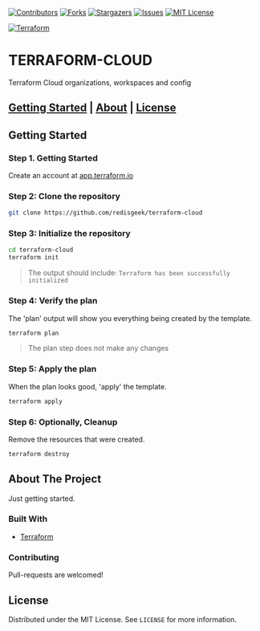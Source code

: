 [![Contributors][contributors-shield]][contributors-url]
[![Forks][forks-shield]][forks-url]
[![Stargazers][stars-shield]][stars-url]
[![Issues][issues-shield]][issues-url]
[![MIT License][license-shield]][license-url]


[![Terraform](https://github.com/redisgeek/terraform-cloud/actions/workflows/terraform.yml/badge.svg?branch=main)](https://github.com/redisgeek/terraform-cloud/actions/workflows/terraform.yml)

# TERRAFORM-CLOUD

Terraform Cloud organizations, workspaces and config

## [Getting Started](#getting-started) | [About](#about-the-project) | [License](#license)

## Getting Started

### Step 1. Getting Started

Create an account at [app.terraform.io](https://app.terraform.io)

### Step 2: Clone the repository

```bash
git clone https://github.com/redisgeek/terraform-cloud
```

### Step 3: Initialize the repository

```bash
cd terraform-cloud
terraform init
```
>The output should include: ```Terraform has been successfully initialized```


### Step 4: Verify the plan

The 'plan' output will show you everything being created by the template.

```bash
terraform plan
```
>The plan step does not make any changes


### Step 5: Apply the plan

When the plan looks good, 'apply' the template.

```bash
terraform apply
```

### Step 6: Optionally, Cleanup

Remove the resources that were created.

```bash
terraform destroy
```

## About The Project

Just getting started.

### Built With

* [Terraform](https://terraform.io)

### Contributing

Pull-requests are welcomed!

## License

Distributed under the MIT License. See `LICENSE` for more information.

[contributors-shield]: https://img.shields.io/github/contributors/redisgeek/terraform-cloud.svg?style=for-the-badge
[contributors-url]: https://github.com/redisgeek/terraform-cloud/graphs/contributors
[forks-shield]: https://img.shields.io/github/forks/redisgeek/terraform-cloud.svg?style=for-the-badge
[forks-url]: https://github.com/redisgeek/terraform-cloud/network/members
[stars-shield]: https://img.shields.io/github/stars/redisgeek/terraform-cloud.svg?style=for-the-badge
[stars-url]: https://github.com/redisgeek/terraform-cloud/stargazers
[issues-shield]: https://img.shields.io/github/issues/redisgeek/terraform-cloud.svg?style=for-the-badge
[issues-url]: https://github.com/redisgeek/terraform-cloud/issues
[license-shield]: https://img.shields.io/github/license/redisgeek/terraform-cloud.svg?style=for-the-badge
[license-url]: https://github.com/redisgeek/terraform-cloud/blob/main/LICENSE
